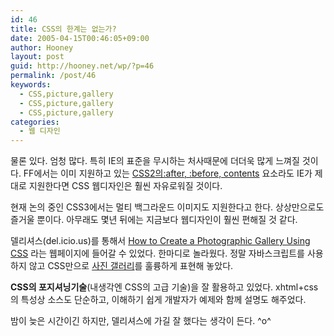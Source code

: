 ```yaml
---
id: 46
title: CSS의 한계는 없는가?
date: 2005-04-15T00:46:05+09:00
author: Hooney
layout: post
guid: http://hooney.net/wp/?p=46
permalink: /post/46
keywords:
  - CSS,picture,gallery
  - CSS,picture,gallery
  - CSS,picture,gallery
categories:
  - 웹 디자인
---
```

물론 있다. 엄청 많다. 특히 IE의 표준을 무시하는 처사때문에 더더욱 많게 느껴질 것이다. FF에서는 이미 지원하고 있는 [CSS2의:after, :before, contents](http://trio.co.kr/webrefer/css2/generate.html) 요소라도 IE가 제대로 지원한다면 CSS 웹디자인은 훨씬 자유로워질 것이다.

현재 논의 중인 CSS3에서는 멀티 백그라운드 이미지도 지원한다고 한다. 상상만으로도 즐거울 뿐이다. 아무래도 몇년 뒤에는 지금보다 웹디자인이 훨씬 편해질 것 같다.

델리셔스(del.icio.us)를 통해서 [How to Create a Photographic Gallery Using CSS](http://www.webreference.com/programming/css_gallery/index.html) 라는 웹페이지에 들어갈 수 있었다. 한마디로 놀라웠다. 정말 자바스크립트를 사용하지 않고 CSS만으로 [사진 갤러리](http://www.webreference.com/programming/css_gallery/examples/gallery.htm)를 훌륭하게 표현해 놓았다.

**CSS의 포지셔닝기술**(내생각엔 CSS의 고급 기술)을 잘 활용하고 있었다. xhtml+css의 특성상 소스도 단순하고, 이해하기 쉽게 개발자가 예제와 함께 설명도 해주었다.

밤이 늦은 시간이긴 하지만, 델리셔스에 가길 잘 했다는 생각이 든다. ^o^